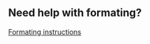 ## Need help with formating?

[Formating instructions](https://gandabruto.github.io/k4j3h534-formating-instructions)
